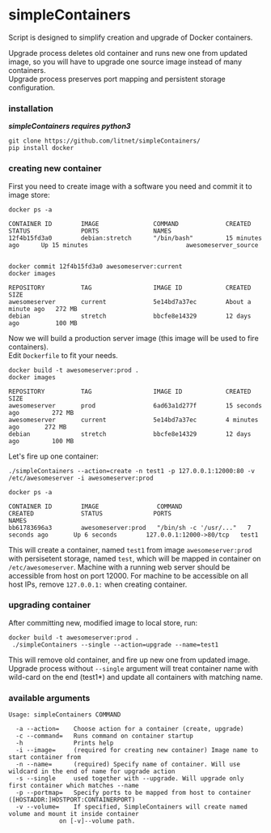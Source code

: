 # simpleContainers
  
Script is designed to simplify creation and upgrade of Docker containers.

Upgrade process deletes old container and runs new one from updated image, so you will have to upgrade one source image instead of many containers.  
Upgrade process preserves port mapping and persistent storage configuration.

### installation
***simpleContainers requires python3***

    git clone https://github.com/litnet/simpleContainers/
    pip install docker
  
### creating new container

First you need to create image with a software you need and commit it to image store:

    docker ps -a
    
    CONTAINER ID        IMAGE               COMMAND             CREATED               STATUS              PORTS               NAMES
    12f4b15fd3a0        debian:stretch      "/bin/bash"         15 minutes ago      Up 15 minutes                           awesomeserver_source


    docker commit 12f4b15fd3a0 awesomeserver:current
    docker images
    
    REPOSITORY          TAG                 IMAGE ID            CREATED              SIZE
    awesomeserver       current             5e14bd7a37ec        About a minute ago   272 MB
    debian              stretch             bbcfe8e14329        12 days ago          100 MB

Now we will build a production server image (this image will be used to fire containers).  
Edit `Dockerfile` to fit your needs.  

    docker build -t awesomeserver:prod .
    docker images
    
    REPOSITORY          TAG                 IMAGE ID            CREATED                 SIZE
    awesomeserver       prod                6ad63a1d277f        15 seconds ago         272 MB
    awesomeserver       current             5e14bd7a37ec        4 minutes ago       272 MB
    debian              stretch             bbcfe8e14329        12 days ago         100 MB

Let's fire up one container:

    ./simpleContainers --action=create -n test1 -p 127.0.0.1:12000:80 -v /etc/awesomeserver -i awesomeserver:prod

    docker ps -a
    
    CONTAINER ID        IMAGE                COMMAND                  CREATED             STATUS              PORTS                     NAMES
    bb61783696a3        awesomeserver:prod   "/bin/sh -c '/usr/..."   7 seconds ago       Up 6 seconds        127.0.0.1:12000->80/tcp   test1
    
This will create a container, named `test1` from image `awesomeserver:prod` with persisetent storage, named `test`, which will be mapped in container on `/etc/awesomeserver`.
Machine with a running web server should be accessible from host on port 12000. For machine to be accessible on all host IPs, remove `127.0.0.1:` when creating container.


### upgrading container

After committing new, modified image to local store, run:

    docker build -t awesomeserver:prod .
     ./simpleContainers --single --action=upgrade --name=test1
 
 This will remove old container, and fire up new one from updated image.
 Upgrade process without `--single` argument will treat container name with wild-card on the end (test1*) and update all containers with matching name.


### available arguments

    Usage: simpleContainers COMMAND
    
      -a --action=    Choose action for a container (create, upgrade)
      -c --command=   Runs command on container startup
      -h              Prints help
      -i --image=     (required for creating new container) Image name to start container from
      -n --name=      (required) Specify name of container. Will use wildcard in the end of name for upgrade action
      -s --single     used together with --upgrade. Will upgrade only first container which matches --name
      -p --portmap=   Specify ports to be mapped from host to container ([HOSTADDR:]HOSTPORT:CONTAINERPORT)
      -v --volume=    If specified, SimpleContainers will create named volume and mount it inside container
                  on [-v]--volume path. 


